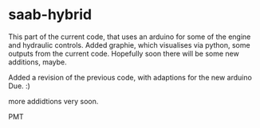 saab-hybrid
===========

This part of the current code, that uses an arduino for some of the engine and hydraulic controls.
Added graphie, which visualises via python, some outputs from the current code.
Hopefully soon there will be some new additions, maybe.

Added a revision of the previous code, with adaptions for the new arduino Due. :)

more addidtions very soon.

PMT
